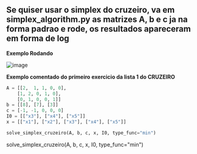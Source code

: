 ## Se quiser usar o simplex do cruzeiro, va em simplex_algorithm.py as matrizes A, b e c ja na forma padrao e rode, os resultados apareceram em forma de log

**Exemplo Rodando**

![image](https://github.com/user-attachments/assets/a9317ca9-1e0b-4569-9e9d-f88283a2261f)

**Exemplo comentado do primeiro exercicio da lista 1 do CRUZEIRO**
```python 
A = [[2,  1, 1, 0, 0],
    [1, 2, 0, 1, 0],
    [0, 1, 0, 0, 1]]
b = [[8], [7], [3]]
c = [-1, -1, 0, 0, 0]
I0 = [["x3"], ["x4"], ["x5"]]
x = [["x1"], ["x2"], ["x3"], ["x4"], ["x5"]]

solve_simplex_cruzeiro(A, b, c, x, I0, type_func="min")
```


solve_simplex_cruzeiro(A, b, c, x, I0, type_func="min")
